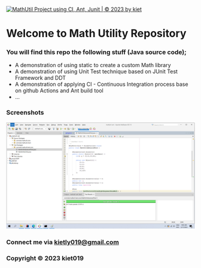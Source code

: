 [![MathUtil Project using CI, Ant, Junit | © 2023 by kiet](https://github.com/kiet019/mathutil-ant/actions/workflows/mathutil-ci-ant.yml/badge.svg)](https://github.com/kiet019/mathutil-ant/actions/workflows/mathutil-ci-ant.yml)

# Welcome to Math Utility Repository
### You will find this repo the following stuff (Java source code);

* A demonstration of using static to create a custom Math library
* A demonstration of using Unit Test technique based on JUnit Test Framework 
and DDT
* A demonstration of applying CI - Continuous Integration process base on
github Actions and Ant build tool
* ...

### Screenshots
![source_code_junit](https://github.com/kiet019/mathutil-ant/blob/main/screenshots/source_code_with_junit.png)
### Connect me via kietly019@gmail.com
### Copyright &#169; 2023 kiet019 
